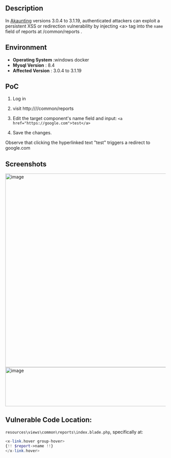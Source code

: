 ## Description
In [Akaunting](https://github.com/akaunting/akaunting) versions 3.0.4 to 3.1.19, authenticated attackers can exploit a persistent XSS or redirection vulnerability by injecting \<a\> tag into the `name` field of reports at /common/reports .
## Environment
- **Operating System** :windows docker
-  **Mysql Version**  : 8.4
-  **Affected Version** : 3.0.4 to 3.1.19

## PoC
1. Log in
2. visit http://<host>/<id>/common/reports
3. Edit the target component's name field and input: `<a href="https://google.com">test</a>`

4. Save the changes.



Observe that clicking the hyperlinked text "test" triggers a redirect to google.com


## Screenshots
<img width="853" height="609" alt="image" src="https://github.com/user-attachments/assets/13ad03d3-a8d5-432e-9be3-d77ebd132a01" />
<img width="594" height="123" alt="image" src="https://github.com/user-attachments/assets/4b65b776-d800-460e-9122-4c710bda2469" />

## Vulnerable Code Location:  
`resources\views\common\reports\index.blade.php`,
specifically at: 
```php
<x-link.hover group-hover>
{!! $report->name !!}
</x-link.hover>

